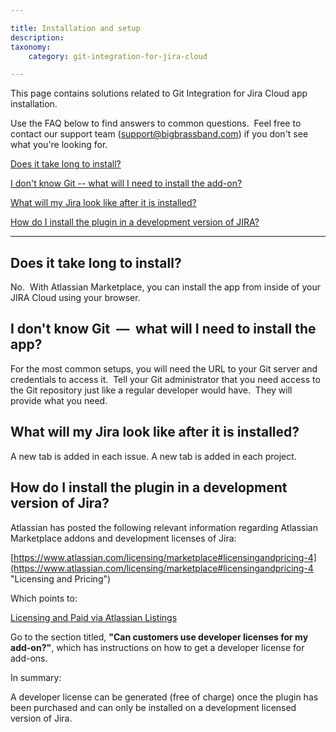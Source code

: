 ```yaml
---

title: Installation and setup
description:
taxonomy:
    category: git-integration-for-jira-cloud

---
```

This page contains solutions related to Git Integration for Jira Cloud app installation.

Use the FAQ below to find answers to common questions.  Feel free to contact our support team ([support@bigbrassband.com](mailto:support@bigbrassband.com?subject=Installation%20issue%20-)) if you don't see what you're looking for.

[Does it take long to install?](#Installationandsetup-installtime)

[I don't know Git -- what will I need to install the add-on?](#Installationandsetup-installreqs)

[What will my Jira look like after it is installed?](#Installationandsetup-gitforjiralook)

[How do I install the plugin in a development version of JIRA?](#Installationandsetup-installindevide)



* * *



## **Does it take long to install?**

No.  With Atlassian Marketplace, you can install the app from inside of your JIRA Cloud using your browser.



## **I don't know Git  —  what will I need to install the app?**

For the most common setups, you will need the URL to your Git server and credentials to access it.  Tell your Git administrator that you need access to the Git repository just like a regular developer would have.  They will provide what you need.



## **What will my Jira look like after it is installed?**

A new tab is added in each issue. A new tab is added in each project.



## **How do I install the plugin in a development version of Jira?**

Atlassian has posted the following relevant information regarding Atlassian Marketplace addons and development licenses of Jira:

[https://www.atlassian.com/licensing/marketplace#licensingandpricing-4](https://www.atlassian.com/licensing/marketplace#licensingandpricing-4 "Licensing and Pricing")

Which points to:

[Licensing and Paid via Atlassian Listings](https://developer.atlassian.com/market/add-on-licensing-for-developers/licensing-and-paid-via-atlassian-listings "Licensing and Paid via Atlassian Listings")

Go to the section titled, **"Can customers use developer licenses for my add-on?"**, which has instructions on how to get a developer license for add-ons.



In summary:

A developer license can be generated (free of charge) once the plugin has been purchased and can only be installed on a development licensed version of Jira.